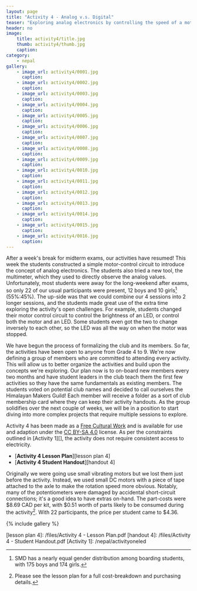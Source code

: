 ```yaml
---
layout: page
title: "Activity 4 - Analog v.s. Digital"
teaser: "Exploring analog electronics by controlling the speed of a motor."
header: no
image: 
    title: activity4/title.jpg
    thumb: activity4/thumb.jpg
    caption: 
category:
    - nepal
gallery:
    - image_url: activity4/0001.jpg
      caption: 
    - image_url: activity4/0002.jpg
      caption: 
    - image_url: activity4/0003.jpg
      caption: 
    - image_url: activity4/0004.jpg
      caption: 
    - image_url: activity4/0005.jpg
      caption: 
    - image_url: activity4/0006.jpg
      caption: 
    - image_url: activity4/0007.jpg
      caption: 
    - image_url: activity4/0008.jpg
      caption:
    - image_url: activity4/0009.jpg
      caption:
    - image_url: activity4/0010.jpg
      caption:
    - image_url: activity4/0011.jpg
      caption:
    - image_url: activity4/0012.jpg
      caption:
    - image_url: activity4/0013.jpg
      caption:
    - image_url: activity4/0014.jpg
      caption:
    - image_url: activity4/0015.jpg
      caption:
    - image_url: activity4/0016.jpg
      caption:       
---
```


After a week's break for midterm exams, our activities have resumed! This week the students constructed a simple motor-control circuit to introduce the concept of analog electronics. The students also tried a new tool, the multimeter, which they used to directly observe the analog values. Unfortunately, most students were away for the long-weekend after exams, so only 22 of our usual participants were present, 12 boys and 10 girls[^1] (55%:45%). The up-side was that we could combine our 4 sessions into 2 longer sessions, and the students made great use of the extra time exploring the activity's open challenges. For example, students changed their motor control circuit to control the brightness of an LED, or control both the motor and an LED. Some students even got the two to change inversely to each other, so the LED was all the way on when the motor was stopped.

We have begun the process of formalizing the club and its members. So far, the activities have been open to anyone from Grade 4 to 9. We're now defining a group of members who are committed to attending every activity. This will allow us to better organize the activities and build upon the concepts we're exploring. Our plan now is to on-board new members every two months and have student leaders in the club teach them the first few activities so they have the same fundamentals as existing members. The students voted on potential club names and decided to call ourselves the Himalayan Makers Guild! Each member will receive a folder as a sort of club membership card where they can keep their activity handouts. As the group solidifies over the next couple of weeks, we will be in a position to start diving into more complex projects that require multiple sessions to explore.

Activity 4 has been made as a [Free Cultural Work][] and is available for use and adaption under the [CC BY-SA 4.0][] license. As per the constraints outlined in [Activity 1][], the activity does not require consistent access to electricity.

*	[**Activity 4 Lesson Plan**][lesson plan 4]
*	[**Activity 4 Student Handout**][handout 4]

Originally we were going use small vibrating motors but we lost them just before the activity. Instead, we used small DC motors with a piece of tape attached to the axle to make the rotation speed more obvious. Notably, many of the potentiometers were damaged by accidental short-circuit connections; it's a good idea to have extras on-hand. The part-costs were $8.69 CAD per kit, with $0.51 worth of parts likely to be consumed during the activity[^2]. With 22 participants, the price per student came to $4.36.

{% include gallery %}

[^1]: SMD has a nearly equal gender distribution among boarding students, with 175 boys and 174 girls.
[^2]: Please see the lesson plan for a full cost-breakdown and purchasing details.

[CC BY-SA 4.0]: https://creativecommons.org/licenses/by-sa/4.0/
[Free Cultural Work]: https://creativecommons.org/share-your-work/public-domain/freeworks/
[previous activities]: /blog
[lesson plan 4]: /files/Activity 4 - Lesson Plan.pdf
[handout 4]: /files/Activity 4 - Student Handout.pdf
[Activity 1]: /nepal/activityoneled